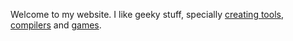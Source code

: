Welcome to my website. I like geeky stuff, specially [creating tools](/projects/), [compilers](/tags/compilers.html) and [games](/tags/games.html).
